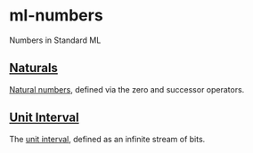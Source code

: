 # ml-numbers

Numbers in Standard ML


## [Naturals](./src/NATURAL.sig)

[Natural numbers](https://en.wikipedia.org/wiki/Natural_number), defined via the zero and successor operators.


## [Unit Interval](./src/INTERVAL.sig)

The [unit interval](https://en.wikipedia.org/wiki/Unit_interval), defined as an infinite stream of bits.
